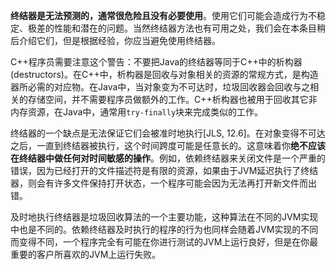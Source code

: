
**终结器是无法预测的，通常很危险且没有必要使用**。使用它们可能会造成行为不稳定、极差的性能和潜在的问题。当然终结器方法也有可用之处，我们会在本条目稍后介绍它们，但是根据经验，你应当避免使用终结器。

C++程序员需要注意这个警告：不要把Java的终结器等同于C++中的析构器(destructors)。在C++中，析构器是回收与对象相关的资源的常规方式，是构造器所必需的对应物。在Java中，当对象变为不可达时，垃圾回收器会回收与之相关的存储空间，并不需要程序员做额外的工作。C++析构器也被用于回收其它非内存资源，在Java中，通常用`try-finally`块来完成类似的工作。

终结器的一个缺点是无法保证它们会被准时地执行[JLS, 12.6]。在对象变得不可达之后，一直到终结器被执行，这个时间跨度可能是任意长的。这意味着你**绝不应该在终结器中做任何对时间敏感的操作**。例如，依赖终结器来关闭文件是一个严重的错误，因为已经打开的文件描述符是有限的资源，如果由于JVM延迟执行了终结器，则会有许多文件保持打开状态，一个程序可能会因为无法再打开新文件而出错。

及时地执行终结器是垃圾回收算法的一个主要功能，这种算法在不同的JVM实现中也是不同的。依赖终结器及时执行的程序的行为也同样会随着JVM实现的不同而变得不同，一个程序完全有可能在你进行测试的JVM上运行良好，但是在你最重要的客户所喜欢的JVM上运行失败。

